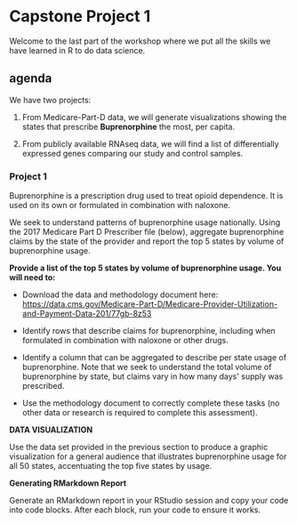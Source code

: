 # Capstone Project 1

Welcome to the last part of the workshop where we put all the skills we have learned in R to do data science.

## agenda

We have two projects:

1. From Medicare-Part-D data, we will generate visualizations showing the states that prescribe **Buprenorphine** the most, per capita.

2. From publicly available RNAseq data, we will find a list of differentially expressed genes comparing our study and control samples.


### Project 1

 Buprenorphine is a prescription drug used to treat opioid dependence. It is used on its own or formulated in combination with naloxone.

 We seek to understand patterns of buprenorphine usage nationally. Using the 2017 Medicare Part D Prescriber file (below), aggregate buprenorphine claims by the state of the provider and report the top 5 states by volume of buprenorphine usage.

**Provide a list of the top 5 states by volume of buprenorphine usage. You will need to:** 

- Download the data and methodology document here: https://data.cms.gov/Medicare-Part-D/Medicare-Provider-Utilization-and-Payment-Data-201/77gb-8z53

- Identify rows that describe claims for buprenorphine, including when formulated in combination with naloxone or other drugs.

- Identify a column that can be aggregated to describe per state usage of buprenorphine. Note that we seek to understand the total volume of buprenorphine by state, but claims vary in how many days' supply was prescribed.

- Use the methodology document to correctly complete these tasks (no other data or research is required to complete this assessment).

**DATA VISUALIZATION**

 Use the data set provided in the previous section to produce a graphic visualization for a general audience that illustrates buprenorphine usage for all 50 states, accentuating the top five states by usage.

**Generating RMarkdown Report**

Generate an RMarkdown report in your RStudio session and copy your code into code blocks. After each block, run your code to ensure it works.
